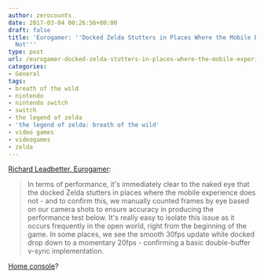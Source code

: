 ```yaml
---
author: zerocounts
date: 2017-03-04 00:26:56+00:00
draft: false
title: 'Eurogamer: ''Docked Zelda Stutters in Places Where the Mobile Experience Does
  Not'''
type: post
url: /eurogamer-docked-zelda-stutters-in-places-where-the-mobile-experience-does-not/
categories:
- General
tags:
- breath of the wild
- nintendo
- nintendo switch
- switch
- the legend of zelda
- 'the legend of zelda: breath of the wild'
- video games
- videogames
- zelda
---
```


[Richard Leadbetter, Eurogamer](http://www.eurogamer.net/articles/digitalfoundry-2017-the-legend-of-zelda-breath-of-the-wild-face-off):

> In terms of performance, it's immediately clear to the naked eye that the docked Zelda stutters in places where the mobile experience does not - and to confirm this, we manually counted frames by eye based on our camera shots to ensure accuracy in producing the performance test below. It's really easy to isolate this issue as it occurs frequently in the open world, right from the beginning of the game. In some places, we see the smooth 30fps update while docked drop down to a momentary 20fps - confirming a basic double-buffer v-sync implementation.

[Home console](/2017/01/15/the-switch-is-a-home-console-the-switch-is-a-home-console-the-switch-is-a-home-console/)?
